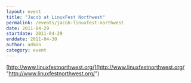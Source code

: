 ```yaml
---
layout: event
title: "Jacob at LinuxFest Northwest"
permalink: /events/jacob-linuxfest-northwest
date: 2011-04-29
startdate: 2011-04-29
enddate: 2011-04-30
author: admin
category: event
---
```


[http://www.linuxfestnorthwest.org/](http://www.linuxfestnorthwest.org/ "http://www.linuxfestnorthwest.org/")

